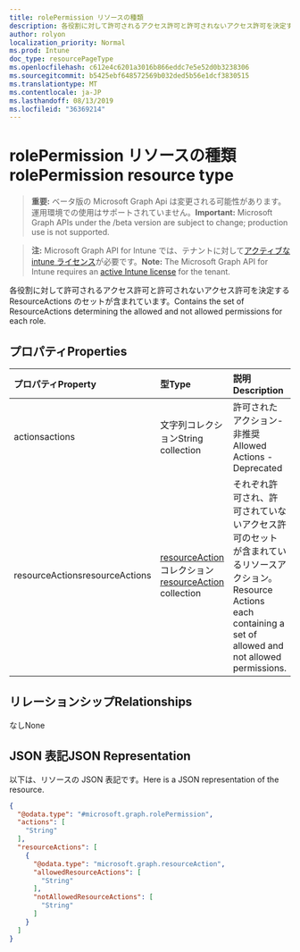 ```yaml
---
title: rolePermission リソースの種類
description: 各役割に対して許可されるアクセス許可と許可されないアクセス許可を決定する ResourceActions のセットが含まれています。
author: rolyon
localization_priority: Normal
ms.prod: Intune
doc_type: resourcePageType
ms.openlocfilehash: c612e4c6201a3016b866eddc7e5e52d0b3238306
ms.sourcegitcommit: b5425ebf648572569b032ded5b56e1dcf3830515
ms.translationtype: MT
ms.contentlocale: ja-JP
ms.lasthandoff: 08/13/2019
ms.locfileid: "36369214"
---
```

# <a name="rolepermission-resource-type"></a><span data-ttu-id="5aac4-103">rolePermission リソースの種類</span><span class="sxs-lookup"><span data-stu-id="5aac4-103">rolePermission resource type</span></span>

> <span data-ttu-id="5aac4-104">**重要:** ベータ版の Microsoft Graph Api は変更される可能性があります。運用環境での使用はサポートされていません。</span><span class="sxs-lookup"><span data-stu-id="5aac4-104">**Important:** Microsoft Graph APIs under the /beta version are subject to change; production use is not supported.</span></span>

> <span data-ttu-id="5aac4-105">**注:** Microsoft Graph API for Intune では、テナントに対して[アクティブな intune ライセンス](https://go.microsoft.com/fwlink/?linkid=839381)が必要です。</span><span class="sxs-lookup"><span data-stu-id="5aac4-105">**Note:** The Microsoft Graph API for Intune requires an [active Intune license](https://go.microsoft.com/fwlink/?linkid=839381) for the tenant.</span></span>

<span data-ttu-id="5aac4-106">各役割に対して許可されるアクセス許可と許可されないアクセス許可を決定する ResourceActions のセットが含まれています。</span><span class="sxs-lookup"><span data-stu-id="5aac4-106">Contains the set of ResourceActions determining the allowed and not allowed permissions for each role.</span></span>

## <a name="properties"></a><span data-ttu-id="5aac4-107">プロパティ</span><span class="sxs-lookup"><span data-stu-id="5aac4-107">Properties</span></span>
|<span data-ttu-id="5aac4-108">プロパティ</span><span class="sxs-lookup"><span data-stu-id="5aac4-108">Property</span></span>|<span data-ttu-id="5aac4-109">型</span><span class="sxs-lookup"><span data-stu-id="5aac4-109">Type</span></span>|<span data-ttu-id="5aac4-110">説明</span><span class="sxs-lookup"><span data-stu-id="5aac4-110">Description</span></span>|
|:---|:---|:---|
|<span data-ttu-id="5aac4-111">actions</span><span class="sxs-lookup"><span data-stu-id="5aac4-111">actions</span></span>|<span data-ttu-id="5aac4-112">文字列コレクション</span><span class="sxs-lookup"><span data-stu-id="5aac4-112">String collection</span></span>|<span data-ttu-id="5aac4-113">許可されたアクション-非推奨</span><span class="sxs-lookup"><span data-stu-id="5aac4-113">Allowed Actions - Deprecated</span></span>|
|<span data-ttu-id="5aac4-114">resourceActions</span><span class="sxs-lookup"><span data-stu-id="5aac4-114">resourceActions</span></span>|<span data-ttu-id="5aac4-115">[resourceAction](../resources/intune-rbac-resourceaction.md) コレクション</span><span class="sxs-lookup"><span data-stu-id="5aac4-115">[resourceAction](../resources/intune-rbac-resourceaction.md) collection</span></span>|<span data-ttu-id="5aac4-116">それぞれ許可され、許可されていないアクセス許可のセットが含まれているリソースアクション。</span><span class="sxs-lookup"><span data-stu-id="5aac4-116">Resource Actions each containing a set of allowed and not allowed permissions.</span></span>|

## <a name="relationships"></a><span data-ttu-id="5aac4-117">リレーションシップ</span><span class="sxs-lookup"><span data-stu-id="5aac4-117">Relationships</span></span>
<span data-ttu-id="5aac4-118">なし</span><span class="sxs-lookup"><span data-stu-id="5aac4-118">None</span></span>

## <a name="json-representation"></a><span data-ttu-id="5aac4-119">JSON 表記</span><span class="sxs-lookup"><span data-stu-id="5aac4-119">JSON Representation</span></span>
<span data-ttu-id="5aac4-120">以下は、リソースの JSON 表記です。</span><span class="sxs-lookup"><span data-stu-id="5aac4-120">Here is a JSON representation of the resource.</span></span>
<!-- {
  "blockType": "resource",
  "@odata.type": "microsoft.graph.rolePermission"
}
-->
``` json
{
  "@odata.type": "#microsoft.graph.rolePermission",
  "actions": [
    "String"
  ],
  "resourceActions": [
    {
      "@odata.type": "microsoft.graph.resourceAction",
      "allowedResourceActions": [
        "String"
      ],
      "notAllowedResourceActions": [
        "String"
      ]
    }
  ]
}
```



